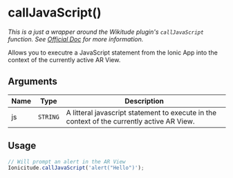 # callJavaScript()

_This is a just a wrapper around the Wikitude plugin's `callJavaScript` function. See [Official Doc](http://www.wikitude.com/external/doc/documentation/latest/phonegap/referencephonegap.html#calljavascript) for more information._

Allows you to executre a JavaScript statement from the Ionic App into the context of the currently active AR View.

## Arguments

Name|Type|Description
----|----|-----------
js|`STRING`|A litteral javascript statement to execute in the context of the currently active AR View.

## Usage
```javascript
// Will prompt an alert in the AR View
Ionicitude.callJavaScript('alert("Hello")');
```